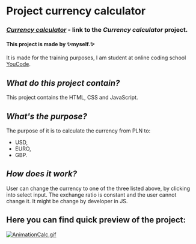 # **Project currency calculator**
 
### *[Currency calculator](https://myers32.github.io/Currency-calculator/)* - link to the *Currency calculator* project.

#### This project is made by ✨myself.✨ 
It is made for the training purposes, I am student at online coding school [YouCode](https://www.youcode.pl).

## *What do this project contain?*

This project contains the HTML, CSS and JavaScript.

## *What's the purpose?*

The purpose of it is to calculate the currency from PLN to: 
- USD,
- EURO,
- GBP.

## *How does it work?*

User can change the currency to one of the three listed above, by clicking into select input.
The exchange ratio is constant and the user cannot change it. It might be change by developer in JS. 

## Here you can find quick preview of the project: 

[![AnimationCalc.gif](https://s3.gifyu.com/images/AnimationCalc.gif)](https://gifyu.com/image/Svazk)
